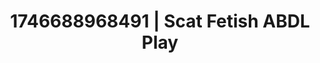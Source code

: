 ---
categories:
- Wet lips
- Nerdy seduction
- Femme domination
- AI-generated
- Shadow play
- Kinky fairytales
- ASMR
- Cosplay
image: /assets/images/1746688968491.jpg
layout: post
seo:
  description: Featured content with high-quality Scat Fetish, ABDL Play. HD images
    available.
  keywords: Scat Fetish, ABDL Play
  og_image: /assets/images/1746688968491.jpg
  schema_type: VisualArtwork
tags:
- ABDL Play
- Scat Fetish
- '#1746688968491'
title: 1746688968491 | Scat Fetish ABDL Play
---